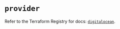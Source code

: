 # `provider`

Refer to the Terraform Registry for docs: [`digitalocean`](https://registry.terraform.io/providers/digitalocean/digitalocean/2.49.0/docs).
